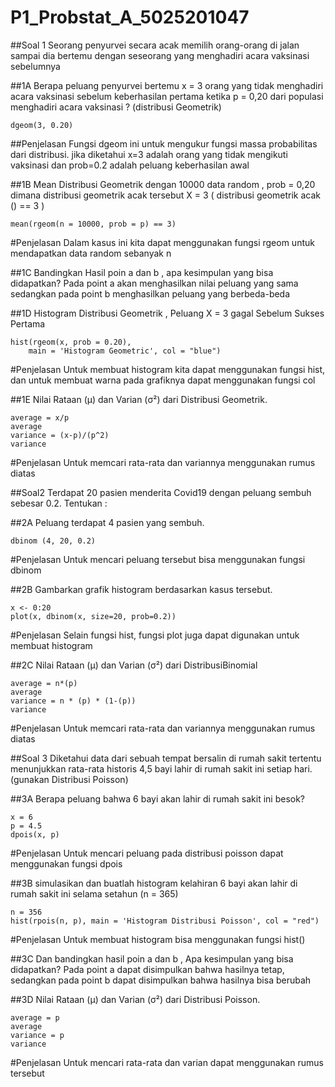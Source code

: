 # P1_Probstat_A_5025201047


##Soal 1
Seorang penyurvei secara acak memilih orang-orang di jalan sampai dia bertemu dengan
seseorang yang menghadiri acara vaksinasi sebelumnya

##1A
Berapa peluang penyurvei bertemu x = 3 orang yang tidak menghadiri acara vaksinasi
sebelum keberhasilan pertama ketika p = 0,20 dari populasi menghadiri acara vaksinasi ?
(distribusi Geometrik)
```
dgeom(3, 0.20)
```
##Penjelasan 
Fungsi dgeom ini untuk mengukur fungsi massa probabilitas dari distribusi. jika diketahui x=3 adalah orang yang tidak mengikuti vaksinasi dan prob=0.2 adalah peluang keberhasilan awal

##1B
Mean Distribusi Geometrik dengan 10000 data random , prob = 0,20 dimana distribusi
geometrik acak tersebut X = 3 ( distribusi geometrik acak () == 3 )
```
mean(rgeom(n = 10000, prob = p) == 3)
```
#Penjelasan
Dalam kasus ini kita dapat menggunakan fungsi rgeom untuk mendapatkan data random sebanyak n

##1C
Bandingkan Hasil poin a dan b , apa kesimpulan yang bisa didapatkan?
Pada point a akan menghasilkan nilai peluang yang sama sedangkan pada point b menghasilkan peluang yang berbeda-beda

##1D
Histogram Distribusi Geometrik , Peluang X = 3 gagal Sebelum Sukses Pertama
```
hist(rgeom(x, prob = 0.20), 
	main = 'Histogram Geometric', col = "blue")
```
#Penjelasan
Untuk membuat histogram kita dapat menggunakan fungsi hist, dan untuk membuat warna pada grafiknya dapat menggunakan fungsi col

##1E
Nilai Rataan (μ) dan Varian (σ²) dari Distribusi Geometrik.
```
average = x/p
average
variance = (x-p)/(p^2)
variance
```
#Penjelasan
Untuk memcari rata-rata dan variannya menggunakan rumus diatas 

##Soal2
Terdapat 20 pasien menderita Covid19 dengan peluang sembuh sebesar 0.2. Tentukan :

##2A
Peluang terdapat 4 pasien yang sembuh.
```
dbinom (4, 20, 0.2)
```
#Penjelasan 
Untuk mencari peluang tersebut bisa menggunakan fungsi dbinom

##2B
Gambarkan grafik histogram berdasarkan kasus tersebut.
```
x <- 0:20
plot(x, dbinom(x, size=20, prob=0.2))
```
#Penjelasan 
Selain fungsi hist, fungsi plot juga dapat digunakan untuk membuat histogram

##2C
Nilai Rataan (μ) dan Varian (σ²) dari DistribusiBinomial
```
average = n*(p)
average
variance = n * (p) * (1-(p))
variance
```
#Penjelasan
Untuk memcari rata-rata dan variannya menggunakan rumus diatas 

##Soal 3
Diketahui data dari sebuah tempat bersalin di rumah sakit tertentu menunjukkan rata-rata historis
4,5 bayi lahir di rumah sakit ini setiap hari. (gunakan Distribusi Poisson)

##3A
Berapa peluang bahwa 6 bayi akan lahir di rumah sakit ini besok?
```
x = 6
p = 4.5
dpois(x, p)
```
#Penjelasan
Untuk mencari peluang pada distribusi poisson dapat menggunakan fungsi dpois

##3B
simulasikan dan buatlah histogram kelahiran 6 bayi akan lahir di rumah sakit ini selama
setahun (n = 365)
```
n = 356
hist(rpois(n, p), main = 'Histogram Distribusi Poisson', col = "red")
```
#Penjelasan
Untuk membuat histogram bisa menggunakan fungsi hist()

##3C
Dan bandingkan hasil poin a dan b , Apa kesimpulan yang bisa didapatkan?
Pada point a dapat disimpulkan bahwa hasilnya tetap, sedangkan 
pada point b dapat disimpulkan bahwa hasilnya bisa berubah

##3D
Nilai Rataan (μ) dan Varian (σ²) dari Distribusi Poisson.
```
average = p
average
variance = p
variance
```
#Penjelasan
Untuk mencari rata-rata dan varian dapat menggunakan rumus tersebut
